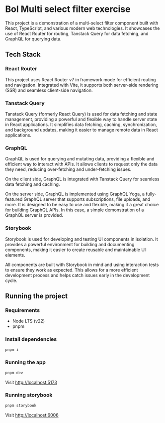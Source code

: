 # Bol Multi select filter exercise
This project is a demonstration of a multi-select filter component built with React, TypeScript, and various modern web technologies. It showcases the use of React Router for routing, Tanstack Query for data fetching, and GraphQL for querying data.

## Tech Stack

### React Router
This project uses React Router v7 in framework mode for efficient routing and navigation. Integrated with Vite, it supports both server-side rendering (SSR) and seamless client-side navigation.

### Tanstack Query
Tanstack Query (formerly React Query) is used for data fetching and state management, providing a powerful and flexible way to handle server state in React applications. It simplifies data fetching, caching, synchronization, and background updates, making it easier to manage remote data in React applications.

### GraphQL
GraphQL is used for querying and mutating data, providing a flexible and efficient way to interact with APIs. It allows clients to request only the data they need, reducing over-fetching and under-fetching issues. 

On the client side, GraphQL is integrated with Tanstack Query for seamless data fetching and caching.

On the server side, GraphQL is implemented using GraphQL Yoga, a fully-featured GraphQL server that supports subscriptions, file uploads, and more. It is designed to be easy to use and flexible, making it a great choice for building GraphQL APIs. In this case, a simple demonstration of a GraphQL server is provided.

### Storybook
Storybook is used for developing and testing UI components in isolation. It provides a powerful environment for building and documenting components, making it easier to create reusable and maintainable UI elements.

All components are built with Storybook in mind and using interaction tests to ensure they work as expected. This allows for a more efficient development process and helps catch issues early in the development cycle.

## Running the project

### Requirements

- Node LTS (v22)
- pnpm

### Install dependencies

```bash
pnpm i
```

### Running the app

```bash
pnpm dev
```

Visit [http://localhost:5173](http://localhost:5173)

### Running storybook

```bash
pnpm storybook
```

Visit [http://localhost:6006](http://localhost:6006)
